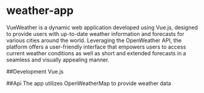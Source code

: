 # weather-app

 VueWeather is a dynamic web application developed using Vue.js, designed to provide users with up-to-date weather information and forecasts for various cities around the world. Leveraging the OpenWeather API, the platform offers a user-friendly interface that empowers users to access current weather conditions as well as short and extended forecasts in a seamless and visually appealing manner.

##Development
Vue.js

##Api
The app utilizes OpenWeatherMap to provide weather data
